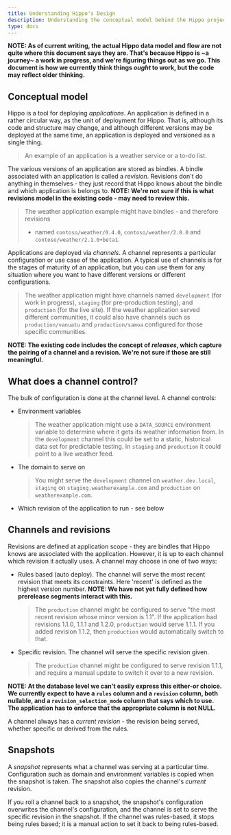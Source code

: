 ```yaml
---
title: Understanding Hippo's Design
description: Understanding the conceptual model behind the Hippo project
type: docs
---
```


**NOTE: As of current writing, the actual Hippo data model and flow are not
quite where this document says they are. That's because Hippo is ~a journey~ a
work in progress, and we're figuring things out as we go. This document is how
we currently think things _ought_ to work, but the code may reflect older
thinking.**

## Conceptual model

Hippo is a tool for deploying _applications_.  An application is defined in a
rather circular way, as the unit of deployment for Hippo.  That is, although
its code and structure may change, and although different versions may be
deployed at the same time, an application is deployed and versioned as a single
thing.

> An example of an application is a weather service or a to-do list.

The various versions of an application are stored as bindles. A bindle
associated with an application is called a _revision_.  Revisions don't do
anything in themselves - they just record that Hippo knows about the bindle and
which application is belongs to.  **NOTE: We're not sure if this is what
revisions model in the existing code - may need to review this.**

> The weather application example might have bindles - and therefore revisions
> - named `contoso/weather/0.4.0`, `contoso/weather/2.0.0` and
> `contoso/weather/2.1.0+beta1`.

Applications are deployed via _channels_. A channel represents a particular
configuration or use case of the application. A typical use of channels is for
the stages of maturity of an application, but you can use them for any
situation where you want to have different versions or different
configurations.

> The weather application might have channels named `development` (for work in
> progress), `staging` (for pre-production testing), and `production` (for the
> live site).  If the weather application served different communities, it
> could also have channels such as `production/vanuatu` and `production/samoa`
> configured for those specific communities.

**NOTE: The existing code includes the concept of _releases_, which capture the
pairing of a channel and a revision. We're not sure if those are still
meaningful.**

## What does a channel control?

The bulk of configuration is done at the channel level. A channel controls:

* Environment variables
  > The weather application might use a `DATA_SOURCE` environment variable to
  > determine where it gets its weather information from. In the `development`
  > channel this could be set to a static, historical data set for predictable
  > testing. In `staging` and `production` it could point to a live weather
  > feed.
* The domain to serve on
  > You might serve the `development` channel on `weather.dev.local`, `staging`
  > on `staging.weatherexample.com` and `production` on `weatherexample.com`.
* Which revision of the application to run - see below

## Channels and revisions

Revisions are defined at application scope - they are bindles that Hippo knows
are associated with the application. However, it is up to each channel which
revision it actually uses. A channel may choose in one of two ways:

* Rules based (auto deploy). The channel will serve the most recent revision
  that meets its constraints. Here 'recent' is defined as the highest version
  number.  **NOTE: We have not yet fully defined how prerelease segments
  interact with this.**
  > The `production` channel might be configured to serve "the most recent
  > revision whose minor version is 1.1". If the application had revisions
  > 1.1.0, 1.1.1 and 1.2.0, `production` would serve 1.1.1. If you added
  > revision 1.1.2, then `production` would automatically switch to that.
* Specific revision. The channel will serve the specific revision given.
  > The `production` channel might be configured to serve revision 1.1.1, and
  > require a manual update to switch it over to a new revision.

**NOTE: At the database level we can't easily express this either-or choice. We
currently expect to have a `rules` column and a `revision` column, both
nullable, and a `revision_selection_mode` column that says which to use. The
application has to enforce that the appropriate column is not NULL.**

A channel always has a _current revision_ - the revision being served, whether
specific or derived from the rules.

## Snapshots

A _snapshot_ represents what a channel was serving at a particular time.
Configuration such as domain and environment variables is copied when the
snapshot is taken. The snapshot also copies the channel's _current_ revision.

If you roll a channel back to a snapshot, the snapshot's configuration
overwrites the channel's configuration, and the channel is set to serve the
specific revision in the snapshot. If the channel was rules-based, it stops
being rules based; it is a manual action to set it back to being rules-based.
